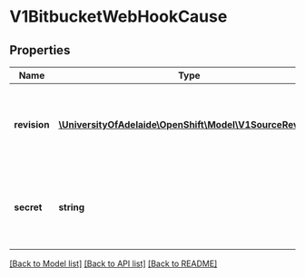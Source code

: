 # V1BitbucketWebHookCause

## Properties
Name | Type | Description | Notes
------------ | ------------- | ------------- | -------------
**revision** | [**\UniversityOfAdelaide\OpenShift\Model\V1SourceRevision**](V1SourceRevision.md) | Revision is the git source revision information of the trigger. | [optional] 
**secret** | **string** | Secret is the obfuscated webhook secret that triggered a build. | [optional] 

[[Back to Model list]](../README.md#documentation-for-models) [[Back to API list]](../README.md#documentation-for-api-endpoints) [[Back to README]](../README.md)



